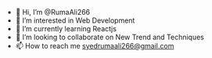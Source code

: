 - 👋 Hi, I’m @RumaAli266
- 👀 I’m interested in Web Development
- 🌱 I’m currently learning Reactjs
- 💞️ I’m looking to collaborate on New Trend and Techniques
- 📫 How to reach me syedrumaali266@gmail.com

<!---
RumaAli266/RumaAli266 is a ✨ special ✨ repository because its `README.md` (this file) appears on your GitHub profile.
You can click the Preview link to take a look at your changes.
--->
